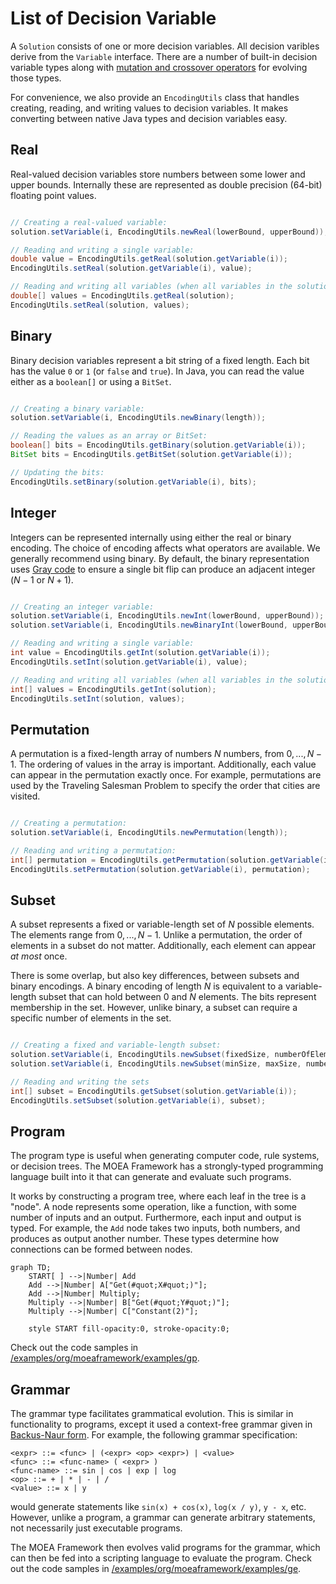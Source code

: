 # List of Decision Variable

A `Solution` consists of one or more decision variables.  All decision varibles derive from the `Variable` interface.  There are a number of built-in
decision variable types along with [mutation and crossover operators](operators.md) for evolving those types.

For convenience, we also provide an `EncodingUtils` class that handles creating, reading, and writing values to decision variables.  It makes converting
between native Java types and decision variables easy.

## Real

Real-valued decision variables store numbers between some lower and upper bounds.  Internally these are represented as double precision (64-bit) floating
point values.

```java

// Creating a real-valued variable:
solution.setVariable(i, EncodingUtils.newReal(lowerBound, upperBound));

// Reading and writing a single variable:
double value = EncodingUtils.getReal(solution.getVariable(i));
EncodingUtils.setReal(solution.getVariable(i), value);

// Reading and writing all variables (when all variables in the solution are real-valued):
double[] values = EncodingUtils.getReal(solution);
EncodingUtils.setReal(solution, values);
```

## Binary

Binary decision variables represent a bit string of a fixed length.  Each bit has the value `0` or `1` (or `false` and `true`).  In Java, you can read
the value either as a `boolean[]` or using a `BitSet`.

```java

// Creating a binary variable:
solution.setVariable(i, EncodingUtils.newBinary(length));

// Reading the values as an array or BitSet:
boolean[] bits = EncodingUtils.getBinary(solution.getVariable(i));
BitSet bits = EncodingUtils.getBitSet(solution.getVariable(i));

// Updating the bits:
EncodingUtils.setBinary(solution.getVariable(i), bits);
```

## Integer

Integers can be represented internally using either the real or binary encoding.  The choice of encoding affects what operators are available.  We generally
recommend using binary.  By default, the binary representation uses [Gray code](https://en.wikipedia.org/wiki/Gray_code) to ensure a single bit
flip can produce an adjacent integer ($N-1$ or $N+1$).

```java

// Creating an integer variable:
solution.setVariable(i, EncodingUtils.newInt(lowerBound, upperBound));
solution.setVariable(i, EncodingUtils.newBinaryInt(lowerBound, upperBound));

// Reading and writing a single variable:
int value = EncodingUtils.getInt(solution.getVariable(i));
EncodingUtils.setInt(solution.getVariable(i), value);

// Reading and writing all variables (when all variables in the solution are integers):
int[] values = EncodingUtils.getInt(solution);
EncodingUtils.setInt(solution, values);
```

## Permutation

A permutation is a fixed-length array of numbers $N$ numbers, from $0, ..., N-1$.  The ordering of values in the array is important.  Additionally,
each value can appear in the permutation exactly once.  For example, permutations are used by the Traveling Salesman Problem to specify the order that
cities are visited.

```java

// Creating a permutation:
solution.setVariable(i, EncodingUtils.newPermutation(length));

// Reading and writing a permutation:
int[] permutation = EncodingUtils.getPermutation(solution.getVariable(i));
EncodingUtils.setPermutation(solution.getVariable(i), permutation);
```

## Subset

A subset represents a fixed or variable-length set of $N$ possible elements.  The elements range from $0, ..., N-1$.  Unlike a permutation, the order
of elements in a subset do not matter.  Additionally, each element can appear *at most* once.

There is some overlap, but also key differences, between subsets and binary encodings.  A binary encoding of length $N$ is equivalent to a variable-length
subset that can hold between $0$ and $N$ elements.  The bits represent membership in the set.  However, unlike binary, a subset can require a specific
number of elements in the set.

```java

// Creating a fixed and variable-length subset:
solution.setVariable(i, EncodingUtils.newSubset(fixedSize, numberOfElements));
solution.setVariable(i, EncodingUtils.newSubset(minSize, maxSize, numberOfElements));

// Reading and writing the sets
int[] subset = EncodingUtils.getSubset(solution.getVariable(i));
EncodingUtils.setSubset(solution.getVariable(i), subset);
```

## Program

The program type is useful when generating computer code, rule systems, or decision trees.  The MOEA Framework has a strongly-typed programming
language built into it that can generate and evaluate such programs.

It works by constructing a program tree, where each leaf in the tree is a "node".  A node represents some operation, like a function, with some number
of inputs and an output.  Furthermore, each input and output is typed.  For example, the `Add` node takes two inputs, both numbers, and produces as output
another number.  These types determine how connections can be formed between nodes.

```mermaid
graph TD;
    START[ ] -->|Number| Add
    Add -->|Number| A["Get(#quot;X#quot;)"];
    Add -->|Number| Multiply;
    Multiply -->|Number| B["Get(#quot;Y#quot;)"];
    Multiply -->|Number| C["Constant(2)"];
    
    style START fill-opacity:0, stroke-opacity:0;
```

Check out the code samples in [/examples/org/moeaframework/examples/gp](examples/org/moeaframework/examples/gp).

## Grammar

The grammar type facilitates grammatical evolution.  This is similar in functionality to programs, except it used a context-free grammar given in
[Backus-Naur form](https://en.wikipedia.org/wiki/Backus%E2%80%93Naur_form).  For example, the following grammar specification:

```
<expr> ::= <func> | (<expr> <op> <expr>) | <value>
<func> ::= <func-name> ( <expr> )
<func-name> ::= sin | cos | exp | log
<op> ::= + | * | - | /
<value> ::= x | y
```

would generate statements like `sin(x) + cos(x)`, `log(x / y)`, `y - x`, etc.  However, unlike a program, a grammar can generate arbitrary statements,
not necessarily just executable programs.

The MOEA Framework then evolves valid programs for the grammar, which can then be fed into a scripting language to evaluate the program.
Check out the code samples in [/examples/org/moeaframework/examples/ge](examples/org/moeaframework/examples/ge).
